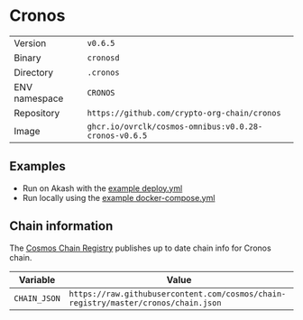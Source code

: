 # Cronos

| | |
|---|---|
|Version|`v0.6.5`|
|Binary|`cronosd`|
|Directory|`.cronos`|
|ENV namespace|`CRONOS`|
|Repository|`https://github.com/crypto-org-chain/cronos`|
|Image|`ghcr.io/ovrclk/cosmos-omnibus:v0.0.28-cronos-v0.6.5`|

## Examples

- Run on Akash with the [example deploy.yml](./deploy.yml)
- Run locally using the [example docker-compose.yml](./docker-compose.yml)

## Chain information

The [Cosmos Chain Registry](https://github.com/cosmos/chain-registry) publishes up to date chain info for Cronos chain.

|Variable|Value|
|---|---|
|`CHAIN_JSON`|`https://raw.githubusercontent.com/cosmos/chain-registry/master/cronos/chain.json`|